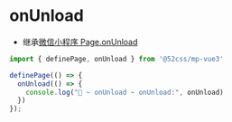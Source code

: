 # onUnload

* 继承[微信小程序 Page.onUnload](https://developers.weixin.qq.com/miniprogram/dev/reference/api/Page.html#onUnload)

```ts
import { definePage, onUnload } from '@52css/mp-vue3'

definePage(() => {
  onUnload(() => {
    console.log("🚀 ~ onUnload ~ onUnload:", onUnload)
  })
});
```